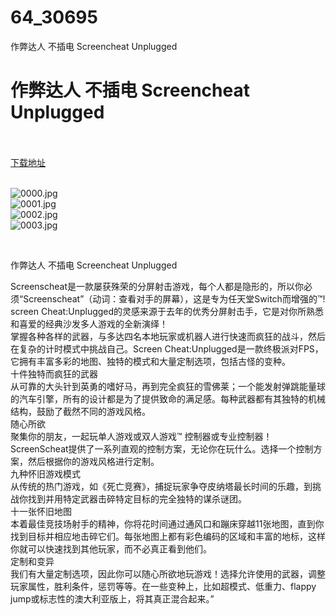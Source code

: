 # 64_30695
作弊达人 不插电 Screencheat Unplugged
# 作弊达人 不插电 Screencheat Unplugged
 <br/></br>
[下载地址](https://www.switch520.cc/article/30695 "下载地址")
<br/></br>

<p><img title="0000.jpg" src="https://www.switch520.cc/muke_img/2022_05_04_0b614433c6634.jpg" alt="0000.jpg"><br>
<img title="0001.jpg" src="https://www.switch520.cc/muke_img/2022_05_04_db0390342782c.jpg" alt="0001.jpg"><br>
<img title="0002.jpg" src="https://www.switch520.cc/muke_img/2022_05_04_3378a31350e8f.jpg" alt="0002.jpg"><br>
<img title="0003.jpg" src="https://www.switch520.cc/muke_img/2022_05_04_1b94258e67f67.jpg" alt="0003.jpg"></p>
<p>&nbsp;</p>
<p>作弊达人 不插电 Screencheat Unplugged</p>
<p>Screenscheat是一款屡获殊荣的分屏射击游戏，每个人都是隐形的，所以你必须“Screenscheat”（动词：查看对手的屏幕），这是专为任天堂Switch而增强的™! screen Cheat:Unplugged的灵感来源于去年的优秀分屏射击手，它是对你所熟悉和喜爱的经典沙发多人游戏的全新演绎！<br>
掌握各种各样的武器，与多达四名本地玩家或机器人进行快速而疯狂的战斗，然后在复杂的计时模式中挑战自己。Screen Cheat:Unplugged是一款终极派对FPS，它拥有丰富多彩的地图、独特的模式和大量定制选项，包括古怪的变种。<br>
十件独特而疯狂的武器<br>
从可靠的大头针到英勇的嗜好马，再到完全疯狂的雪佛莱；一个能发射弹跳能量球的汽车引擎，所有的设计都是为了提供致命的满足感。每种武器都有其独特的机械结构，鼓励了截然不同的游戏风格。<br>
随心所欲<br>
聚集你的朋友，一起玩单人游戏或双人游戏™ 控制器或专业控制器！ScreenScheat提供了一系列直观的控制方案，无论你在玩什么。选择一个控制方案，然后根据你的游戏风格进行定制。<br>
九种怀旧游戏模式<br>
从传统的热门游戏，如《死亡竞赛》，捕捉玩家争夺皮纳塔最长时间的乐趣，到挑战你找到并用特定武器击碎特定目标的完全独特的谋杀谜团。<br>
十一张怀旧地图<br>
本着最佳竞技场射手的精神，你将花时间通过通风口和蹦床穿越11张地图，直到你找到目标并相应地击碎它们。每张地图上都有彩色编码的区域和丰富的地标，这样你就可以快速找到其他玩家，而不必真正看到他们。<br>
定制和变异<br>
我们有大量定制选项，因此你可以随心所欲地玩游戏！选择允许使用的武器，调整玩家属性，胜利条件，惩罚等等。在一些变种上，比如超模式、低重力、flappy jump或标志性的澳大利亚版上，将其真正混合起来。”</p>

